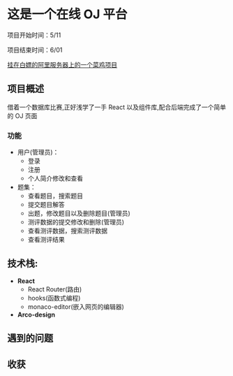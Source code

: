 # 这是一个在线 OJ 平台

项目开始时间：5/11

项目结束时间：6/01 

[挂在白嫖的阿里服务器上的一个菜鸡项目](http://47.108.221.20/)

## 项目概述

借着一个数据库比赛,正好浅学了一手 React 以及组件库,配合后端完成了一个简单的 OJ 页面

### 功能

- 用户(管理员)：
  - 登录
  - 注册
  - 个人简介修改和查看
- 题集：
  - 查看题目，搜索题目
  - 提交题目解答
  - 出题，修改题目以及删除题目(管理员)
  - 测评数据的提交修改和删除(管理员)
  - 查看测评数据，搜索测评数据
  - 查看测评结果

## 技术栈:

- **React**
  - React Router(路由)
  - hooks(函数式编程)
  - monaco-editor(嵌入网页的编辑器)
- **Arco-design**

## 遇到的问题

## 收获
